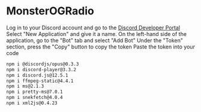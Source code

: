 # MonsterOGRadio

Log in to your Discord account and go to the [Discord Developer Portal](https://discord.com/developers/applications)
Select "New Application" and give it a name.
On the left-hand side of the application, go to the "Bot" tab and select "Add Bot"
Under the "Token" section, press the "Copy" button to copy the token
Paste the token into your code

 ```sh
npm i @discordjs/opus@0.3.3 
npm i discord-player@3.3.2 
npm i discord.js@12.5.1 
npm i ffmpeg-static@4.4.1 
npm i ms@2.1.3 
npm i pretty-ms@7.0.1 
npm i snekfetch@4.0.4 
npm i xml2js@0.4.23
```
